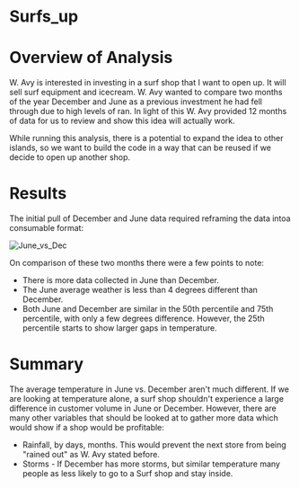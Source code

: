 # Surfs_up

# Overview of Analysis

W. Avy is interested in investing in a surf shop that I want to open up. It will sell surf equipment and icecream. W. Avy wanted to compare two months of the year December and June as a previous investment he had fell through due to high levels of ran. In light of this W. Avy provided 12 months of data for us to review and show this idea will actually work.

While running this analysis, there is a potential to expand the idea to other islands, so we want to build the code in a way that can be reused if we decide to open up another shop.


# Results

The initial pull of December and June data required reframing the data intoa  consumable format:

![June_vs_Dec](https://user-images.githubusercontent.com/107363048/185807335-7b515376-e017-4a11-848d-8696a12a31c2.png)

On comparison of these two months there were a few points to note:

- There is more data collected in June than December.
- The June average weather is less than 4 degrees different than December.
- Both June and December are similar in the 50th percentile and 75th percentile, with only a few degrees difference. However, the 25th percentile starts to show larger gaps in temperature.

# Summary

The average temperature in June vs. December aren't much different. If we are looking at temperature alone, a surf shop shouldn't experience a large difference in customer volume in June or December. However, there are many other variables that should be looked at to gather more data which would show if a shop would be profitable:

- Rainfall, by days, months. This would prevent the next store from being "rained out" as W. Avy stated before.
- Storms - If December has more storms, but similar temperature many people as less likely to go to a Surf shop and stay inside.
